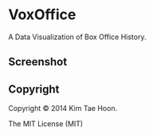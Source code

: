 VoxOffice
=========

A Data Visualization of Box Office History.


Screenshot
----------


Copyright
---------

Copyright :copyright: 2014 Kim Tae Hoon.

The MIT License (MIT)

